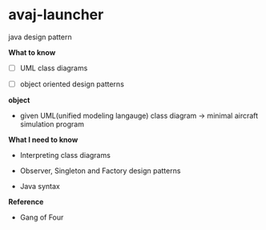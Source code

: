 # avaj-launcher
java design pattern

**What to know**  
- [ ] UML class diagrams
- [ ] object oriented design patterns



**object**  
- given UML(unified modeling langauge) class diagram -> minimal aircraft simulation program



**What I need to know**

- Interpreting class diagrams

- Observer, Singleton and Factory design patterns

- Java syntax

**Reference**

- Gang of Four
